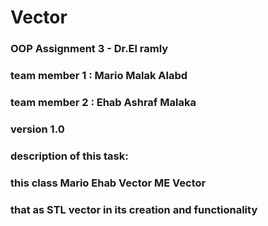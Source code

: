 # Vector
### OOP Assignment 3 - Dr.El ramly
### team member 1 : Mario Malak Alabd
### team member 2 : Ehab Ashraf Malaka
### version 1.0
### description of this task:
### this class Mario Ehab Vector ME Vector
### that as STL vector in its creation and functionality
